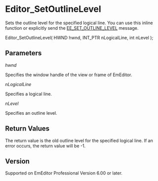 # Editor\_SetOutlineLevel

Sets the outline level for the specified logical line. You can use this inline function or explicitly send the [EE\_SET\_OUTLINE\_LEVEL](../message/ee_set_outline_level) message.

Editor\_SetOutlineLevel( HWND hwnd, INT\_PTR nLogicalLine, int nLevel );

## Parameters

_hwnd_

Specifies the window handle of the view or frame of EmEditor.

_nLogicalLine_

Specifies a logical line.

_nLevel_

Specifies an outline level.

## Return Values

The return value is the old outline level for the specified logical line.
If an error occurs, the return value will be -1.

## Version

Supported on EmEditor Professional Version 6.00 or later.
